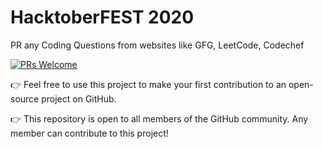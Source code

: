 # HacktoberFEST 2020

PR any Coding Questions from websites like GFG, LeetCode, Codechef

[![PRs Welcome](https://img.shields.io/badge/PRs-welcome-brightgreen.svg?style=flat-square)](http://makeapullrequest.com)

👉 Feel free to use this project to make your first contribution to an open-source project on GitHub.

👉 This repository is open to all members of the GitHub community. Any member can contribute to this project!

